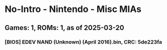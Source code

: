 # No-Intro - Nintendo - Misc MIAs
## Games: 1, ROMs: 1, as of 2025-03-20

### [BIOS] EDEV NAND (Unknown) (April 2016).bin, CRC: 5de223fa
